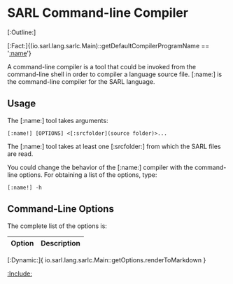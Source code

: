 # SARL Command-line Compiler

[:Outline:]

[:Fact:]{(io.sarl.lang.sarlc.Main)::getDefaultCompilerProgramName == '[:name](sarlc)'}

A command-line compiler is a tool that could be invoked from the command-line shell in order to compiler a language source file.
[:name:] is the command-line compiler for the SARL language.

## Usage

The [:name:] tool takes arguments:


	[:name!] [OPTIONS] <[:srcfolder](source folder)>...


The [:name:] tool takes at least one [:srcfolder:] from which the SARL files are read.

You could change the behavior of the [:name:] compiler with the command-line options.
For obtaining a list of the options, type:

	[:name!] -h


## Command-Line Options

The complete list of the options is:



| Option | Description |
| ------ | ----------- |
[:Dynamic:]{
	io.sarl.lang.sarlc.Main::getOptions.renderToMarkdown
}


[:Include:](../legal.inc)

